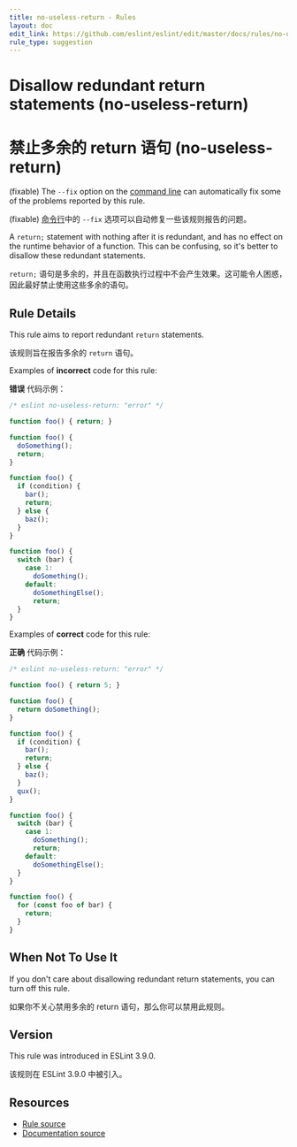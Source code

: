 ```yaml
---
title: no-useless-return - Rules
layout: doc
edit_link: https://github.com/eslint/eslint/edit/master/docs/rules/no-useless-return.md
rule_type: suggestion
---
```

<!-- Note: No pull requests accepted for this file. See README.md in the root directory for details. -->

# Disallow redundant return statements (no-useless-return)

# 禁止多余的 return 语句 (no-useless-return)

(fixable) The `--fix` option on the [command line](../user-guide/command-line-interface#fixing-problems) can automatically fix some of the problems reported by this rule.

(fixable) [命令行](../user-guide/command-line-interface#fixing-problems)中的 `--fix` 选项可以自动修复一些该规则报告的问题。

A `return;` statement with nothing after it is redundant, and has no effect on the runtime behavior of a function. This can be confusing, so it's better to disallow these redundant statements.

`return;` 语句是多余的，并且在函数执行过程中不会产生效果。这可能令人困惑，因此最好禁止使用这些多余的语句。

## Rule Details

This rule aims to report redundant `return` statements.

该规则旨在报告多余的 `return` 语句。

Examples of **incorrect** code for this rule:

**错误** 代码示例：

```js
/* eslint no-useless-return: "error" */

function foo() { return; }

function foo() {
  doSomething();
  return;
}

function foo() {
  if (condition) {
    bar();
    return;
  } else {
    baz();
  }
}

function foo() {
  switch (bar) {
    case 1:
      doSomething();
    default:
      doSomethingElse();
      return;
  }
}

```

Examples of **correct** code for this rule:

**正确** 代码示例：

```js
/* eslint no-useless-return: "error" */

function foo() { return 5; }

function foo() {
  return doSomething();
}

function foo() {
  if (condition) {
    bar();
    return;
  } else {
    baz();
  }
  qux();
}

function foo() {
  switch (bar) {
    case 1:
      doSomething();
      return;
    default:
      doSomethingElse();
  }
}

function foo() {
  for (const foo of bar) {
    return;
  }
}

```

## When Not To Use It

If you don't care about disallowing redundant return statements, you can turn off this rule.

如果你不关心禁用多余的 return 语句，那么你可以禁用此规则。

## Version

This rule was introduced in ESLint 3.9.0.

该规则在 ESLint 3.9.0 中被引入。

## Resources

* [Rule source](https://github.com/eslint/eslint/tree/master/lib/rules/no-useless-return.js)
* [Documentation source](https://github.com/eslint/eslint/tree/master/docs/rules/no-useless-return.md)
